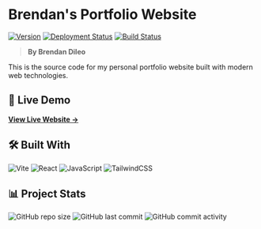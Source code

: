 
# Brendan's Portfolio Website

[![Version](https://img.shields.io/badge/version-v2.5.0-blue.svg)](https://github.com/brendanddev/brendans-website/releases)
[![Deployment Status](https://img.shields.io/github/deployments/brendanddev/brendans-website/production?label=vercel&logo=vercel&logoColor=white)](https://brendans-website.vercel.app/)
[![Build Status](https://img.shields.io/github/actions/workflow/status/brendanddev/brendans-website/deploy.yml?branch=main)](https://github.com/YOUR_USERNAME/brendans-website/actions)

> **By Brendan Dileo**

This is the source code for my personal portfolio website built with modern web technologies.

## 🚀 Live Demo

**[View Live Website →](https://brendans-website.vercel.app/)**

## 🛠️ Built With

![Vite](https://img.shields.io/badge/vite-%23646CFF.svg?style=for-the-badge&logo=vite&logoColor=white)
![React](https://img.shields.io/badge/react-%2320232a.svg?style=for-the-badge&logo=react&logoColor=%2361DAFB)
![JavaScript](https://img.shields.io/badge/javascript-%23F7DF1E.svg?style=for-the-badge&logo=javascript&logoColor=black)
![TailwindCSS](https://img.shields.io/badge/tailwindcss-%2338B2AC.svg?style=for-the-badge&logo=tailwind-css&logoColor=white)


## 📊 Project Stats

![GitHub repo size](https://img.shields.io/github/repo-size/brendanddev/brendans-website)
![GitHub last commit](https://img.shields.io/github/last-commit/brendanddev/brendans-website)
![GitHub commit activity](https://img.shields.io/github/commit-activity/m/brendanddev/brendans-website)